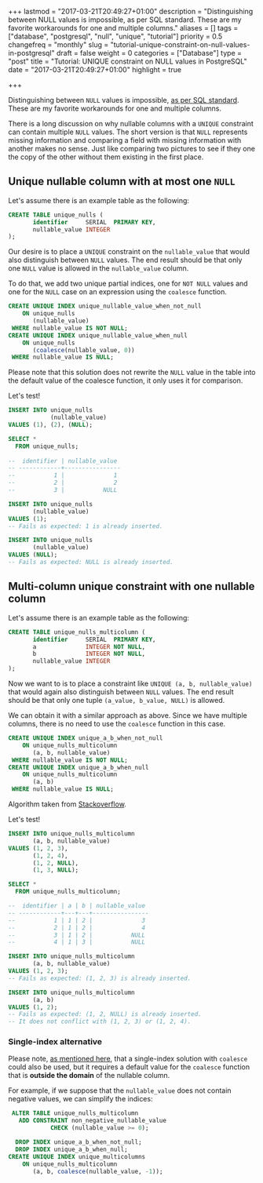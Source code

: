 +++
lastmod = "2017-03-21T20:49:27+01:00"
description = "Distinguishing between NULL values is impossible, as per SQL standard. These are my favorite workarounds for one and multiple columns."
aliases = []
tags = ["database", "postgresql", "null", "unique", "tutorial"]
priority = 0.5
changefreq = "monthly"
slug = "tutorial-unique-constraint-on-null-values-in-postgresql"
draft = false
weight = 0
categories = ["Database"]
type = "post"
title = "Tutorial: UNIQUE constraint on NULL values in PostgreSQL"
date = "2017-03-21T20:49:27+01:00"
highlight = true

+++

Distinguishing between `NULL` values is impossible,
[as per SQL standard](https://en.wikipedia.org/wiki/Null_(SQL)#Comparisons_with_NULL_and_the_three-valued_logic_.283VL.29). These are my favorite workarounds for one and multiple columns.

There is a long discussion on why nullable columns with a `UNIQUE` constraint
can contain multiple `NULL` values. The short version is that `NULL` represents
missing information and comparing a field with missing information with another
makes no sense. Just like comparing two pictures to see if they one the copy of
the other without them existing in the first place.


## Unique nullable column with at most one `NULL`

Let's assume there is an example table as the following:

```sql
CREATE TABLE unique_nulls (
       identifier     SERIAL  PRIMARY KEY,
       nullable_value INTEGER
);
```

Our desire is to place a `UNIQUE` constraint on the `nullable_value` that would
also distinguish between `NULL` values. The end result should be that only one
`NULL` value is allowed in the `nullable_value` column.

To do that, we add two unique partial indices, one for `NOT NULL` values and one
for the `NULL` case on an expression using the `coalesce` function.

```sql
CREATE UNIQUE INDEX unique_nullable_value_when_not_null
    ON unique_nulls
       (nullable_value)
 WHERE nullable_value IS NOT NULL;
CREATE UNIQUE INDEX unique_nullable_value_when_null
    ON unique_nulls
       (coalesce(nullable_value, 0))
 WHERE nullable_value IS NULL;
```

Please note that this solution does not rewrite the `NULL` value in the table
into the default value of the coalesce function, it only uses it for comparison.

Let's test!

```sql
INSERT INTO unique_nulls
            (nullable_value)
VALUES (1), (2), (NULL);

SELECT *
  FROM unique_nulls;
  
--  identifier | nullable_value
-- ------------+----------------
--           1 |              1
--           2 |              2
--           3 |           NULL

INSERT INTO unique_nulls
       (nullable_value)
VALUES (1);
-- Fails as expected: 1 is already inserted.

INSERT INTO unique_nulls
       (nullable_value)
VALUES (NULL);
-- Fails as expected: NULL is already inserted.
```


## Multi-column unique constraint with one nullable column

Let's assume there is an example table as the following:

```sql
CREATE TABLE unique_nulls_multicolumn (
       identifier     SERIAL  PRIMARY KEY,
       a              INTEGER NOT NULL,
       b              INTEGER NOT NULL,
       nullable_value INTEGER
);
```

Now we want to is to place a constraint like `UNIQUE (a, b, nullable_value)`
that would again also distinguish between `NULL` values. The end result should
be that only one tuple `(a_value, b_value, NULL)` is allowed.

We can obtain it with a similar approach as above. Since we have multiple
columns, there is no need to use the `coalesce` function in this case.

```sql
CREATE UNIQUE INDEX unique_a_b_when_not_null
    ON unique_nulls_multicolumn
       (a, b, nullable_value)
 WHERE nullable_value IS NOT NULL;
CREATE UNIQUE INDEX unique_a_b_when_null
    ON unique_nulls_multicolumn
       (a, b)
 WHERE nullable_value IS NULL;
```

Algorithm taken from
[Stackoverflow](http://stackoverflow.com/a/8289253/5292928).

Let's test!

```sql
INSERT INTO unique_nulls_multicolumn
       (a, b, nullable_value)
VALUES (1, 2, 3), 
       (1, 2, 4),
       (1, 2, NULL),
       (1, 3, NULL);

SELECT *
  FROM unique_nulls_multicolumn;

--  identifier | a | b | nullable_value
-- ------------+---+---+----------------
--           1 | 1 | 2 |              3
--           2 | 1 | 2 |              4
--           3 | 1 | 2 |           NULL
--           4 | 1 | 3 |           NULL

INSERT INTO unique_nulls_multicolumn
       (a, b, nullable_value)
VALUES (1, 2, 3);
-- Fails as expected: (1, 2, 3) is already inserted.

INSERT INTO unique_nulls_multicolumn
       (a, b)
VALUES (1, 2);
-- Fails as expected: (1, 2, NULL) is already inserted.
-- It does not conflict with (1, 2, 3) or (1, 2, 4).
```


### Single-index alternative

Please note, [as mentioned here](http://stackoverflow.com/a/8289327/5292928),
that a single-index solution with `coalesce` could also be used, but it requires
a default value for the `coalesce` function that is **outside the domain** of
the nullable column.

For example, if we suppose that the `nullable_value` does not contain negative
values, we can simplify the indices:

```sql
 ALTER TABLE unique_nulls_multicolumn
   ADD CONSTRAINT non_negative_nullable_value
            CHECK (nullable_value >= 0);

  DROP INDEX unique_a_b_when_not_null;
  DROP INDEX unique_a_b_when_null;
CREATE UNIQUE INDEX unique_multicolumns
    ON unique_nulls_multicolumn
       (a, b, coalesce(nullable_value, -1));
```

